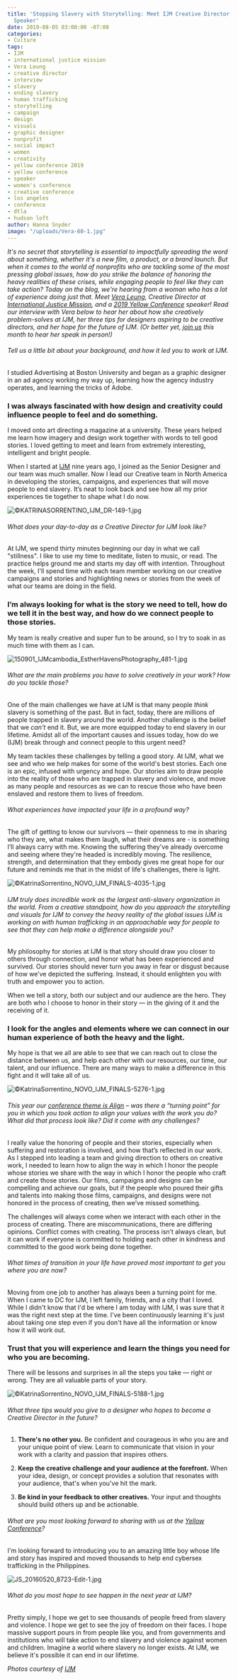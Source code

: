```yaml
---
title: 'Stopping Slavery with Storytelling: Meet IJM Creative Director & 2019 Yellow
  Speaker'
date: 2019-08-05 03:00:00 -07:00
categories:
- Culture
tags:
- IJM
- international justice mission
- Vera Leung
- creative director
- interview
- slavery
- ending slavery
- human trafficking
- storytelling
- campaign
- design
- visuals
- graphic designer
- nonprofit
- social impact
- women
- creativity
- yellow conference 2019
- yellow conference
- speaker
- women's conference
- creative conference
- los angeles
- conference
- dtla
- hudson loft
author: Hanna Snyder
image: "/uploads/Vera-60-1.jpg"
---
```


_It's no secret that storytelling is essential to impactfully spreading the word about something, whether it's a new film, a product, or a brand launch. But when it comes to the world of nonprofits who are tackling some of the most pressing global issues, how do you strike the balance of honoring the heavy realities of these crises, while engaging people to feel like they can take action? Today on the blog, we're hearing from a woman who has a lot of experience doing just that. Meet [Vera Leung](https://www.instagram.com/veraleung/), Creative Director at [International Justice Mission](https://www.ijm.org/), and a [2019 Yellow Conference](https://yellowcollective.lpages.co/yellow-conference-2019/) speaker! Read our interview with Vera below to hear her about how she creatively problem-solves at IJM, her three tips for designers aspiring to be creative directors, and her hope for the future of IJM. (Or better yet, [join us](https://yellowcollective.lpages.co/yellow-conference-2019/) this month to hear her speak in person!)_

###### Tell us a little bit about your background, and how it led you to work at IJM.

I studied Advertising at Boston University and began as a graphic designer in an ad agency working my way up, learning how the agency industry operates, and learning the tricks of Adobe. 

### I was always fascinated with how design and creativity could influence people to feel and do something.
 
I moved onto art directing a magazine at a university. These years helped me learn how imagery and design work together with words to tell good stories. I loved getting to meet and learn from extremely interesting, intelligent and bright people.
 
When I started at [IJM](https://www.ijm.org/) nine years ago, I joined as the Senior Designer and our team was much smaller. Now I lead our Creative team in North America in developing the stories, campaigns, and experiences that will move people to end slavery. It’s neat to look back and see how all my prior experiences tie together to shape what I do now.

![©KATRINASORRENTINO_IJM_DR-149-1.jpg](/uploads/%C2%A9KATRINASORRENTINO_IJM_DR-149-1.jpg)

###### What does your day-to-day as a Creative Director for IJM look like?

At IJM, we spend thirty minutes beginning our day in what we call "stillness". I like to use my time to meditate, listen to music, or read. The practice helps ground me and starts my day off with intention. Throughout the week, I'll spend time with each team member working on our creative campaigns and stories and highlighting news or stories from the week of what our teams are doing in the field. 

### I’m always looking for what is the story we need to tell, how do we tell it in the best way, and how do we connect people to those stories. 

My team is really creative and super fun to be around, so I try to soak in as much time with them as I can. 

![150901_IJMcambodia_EstherHavensPhotography_481-1.jpg](/uploads/150901_IJMcambodia_EstherHavensPhotography_481-1.jpg)

###### What are the main problems you have to solve creatively in your work? How do you tackle those?

One of the main challenges we have at IJM is that many people _think_ slavery is something of the past. But in fact, today, there are millions of people trapped in slavery around the world. Another challenge is the belief that we _can't_ end it. But, we are more equipped today to end slavery in our lifetime. Amidst all of the important causes and issues today, how do we (IJM) break through and connect people to this urgent need?
 
My team tackles these challenges by telling a good story. At IJM, what we see and who we help makes for some of the world's best stories. Each one is an epic, infused with urgency and hope. Our stories aim to draw people into the reality of those who are trapped in slavery and violence, and move as many people and resources as we can to rescue those who have been enslaved and restore them to lives of freedom. 

###### What experiences have impacted your life in a profound way?

The gift of getting to know our survivors — their openness to me in sharing who they are, what makes them laugh, what their dreams are - is something I’ll always carry with me. Knowing the suffering they've already overcome and seeing where they're headed is incredibly moving. The resilience, strength, and determination that they embody gives me great hope for our future and reminds me that in the midst of life's challenges, there is light. 

![©KatrinaSorrentino_NOVO_IJM_FINALS-4035-1.jpg](/uploads/%C2%A9KatrinaSorrentino_NOVO_IJM_FINALS-4035-1.jpg)

###### IJM truly does incredible work as the largest anti-slavery organization in the world. From a creative standpoint, how do you approach the storytelling and visuals for IJM to convey the heavy reality of the global issues IJM is working on with human trafficking in an approachable way for people to see that they can help make a difference alongside you?

My philosophy for stories at IJM is that story should draw you closer to others through connection, and honor what has been experienced and survived. Our stories should never turn you away in fear or disgust because of how we’ve depicted the suffering. Instead, it should enlighten you with truth and empower you to action.
 
When we tell a story, both our subject and our audience are the hero. They are both who I choose to honor in their story — in the giving of it and the receiving of it. 

### I look for the angles and elements where we can connect in our human experience of both the heavy and the light.
 
My hope is that we all are able to see that we can reach out to close the distance between us, and help each other with our resources, our time, our talent, and our influence. There are many ways to make a difference in this fight and it will take all of us. 

![©KatrinaSorrentino_NOVO_IJM_FINALS-5276-1.jpg](/uploads/%C2%A9KatrinaSorrentino_NOVO_IJM_FINALS-5276-1.jpg)

###### This year our [conference theme is Align](https://yellowcollective.lpages.co/yellow-conference-2019/) – was there a “turning point” for you in which you took action to align your values with the work you do? What did that process look like? Did it come with any challenges?

I really value the honoring of people and their stories, especially when suffering and restoration is involved, and how that’s reflected in our work. As I stepped into leading a team and giving direction to others on creative work, I needed to learn how to align the way in which I honor the people whose stories we share with the way in which I honor the people who craft and create those stories. Our films, campaigns and designs can be compelling and achieve our goals, but if the people who poured their gifts and talents into making those films, campaigns, and designs were not honored in the process of creating, then we’ve missed something. 

The challenges will always come when we interact with each other in the process of creating. There are miscommunications, there are differing opinions. Conflict comes with creating. The process isn’t always clean, but it can work if everyone is committed to holding each other in kindness and committed to the good work being done together.

###### What times of transition in your life have proved most important to get you where you are now?

Moving from one job to another has always been a turning point for me. When I came to DC for IJM, I left family, friends, and a city that I loved. While I didn't know that I'd be where I am today with IJM, I was sure that it was the right next step at the time. I’ve been continuously learning it's just about taking one step even if you don't have all the information or know how it will work out. 

### Trust that you will experience and learn the things you need for who you are becoming. 

There will be lessons and surprises in all the steps you take — right or wrong. They are all valuable parts of your story.

![©KatrinaSorrentino_NOVO_IJM_FINALS-5188-1.jpg](/uploads/%C2%A9KatrinaSorrentino_NOVO_IJM_FINALS-5188-1.jpg)

###### What three tips would you give to a designer who hopes to become a Creative Director in the future? 

1. **There's no other you.** Be confident and courageous in who you are and your unique point of view. Learn to communicate that vision in your work with a clarity and passion that inspires others.

2. **Keep the creative challenge and your audience at the forefront.** When your idea, design, or concept provides a solution that resonates with your audience, that's when you've hit the mark.

3. **Be kind in your feedback to other creatives.** Your input and thoughts should build others up and be actionable.

###### What are you most looking forward to sharing with us at the [Yellow Conference](https://yellowcollective.lpages.co/yellow-conference-2019/)? 

I'm looking forward to introducing you to an amazing little boy whose life and story has inspired and moved thousands to help end cybersex trafficking in the Philippines. 

![JS_20160520_8723-Edit-1.jpg](/uploads/JS_20160520_8723-Edit-1.jpg)

###### What do you most hope to see happen in the next year at IJM?

Pretty simply, I hope we get to see thousands of people freed from slavery and violence. I hope we get to see the joy of freedom on their faces. I hope massive support pours in from people like you, and from governments and institutions who will take action to end slavery and violence against women and children. Imagine a world where slavery no longer exists. At IJM, we believe it's possible it can end in our lifetime.

_Photos courtesy of [IJM](https://www.ijm.org/)_